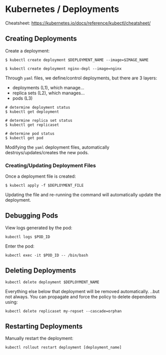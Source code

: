 # Kubernetes / Deployments

Cheatsheet:
https://kubernetes.io/docs/reference/kubectl/cheatsheet/

## Creating Deployments

Create a deployment:
```
$ kubectl create deployment $DEPLOYMENT_NAME --image=$IMAGE_NAME

$ kubectl create deployment nginx-depl --image=nginx
```

Through `yaml` files, we define/control deployments, but there are 3 layers:
- deployments (L1), which manage...
- replica sets (L2), which manages...
- pods (L3)

```
# determine deployment status
$ kubectl get deployment

# determine replica set status
$ kubectl get replicaset

# determine pod status
$ kubectl get pod
```

Modifying the `yaml` deployment files, automatically destroys/updates/creates the new pods.

### Creating/Updating Deployment Files

Once a deployment file is created:
```
$ kubectl apply -f $DEPLOYMENT_FILE
```
Updating the file and re-running the command will automatically update the deployment.

## Debugging Pods

View logs generated by the pod:
```
kubectl logs $POD_ID
```

Enter the pod:
```
kubectl exec -it $POD_ID -- /bin/bash
```

## Deleting Deployments

```
kubectl delete deployment $DEPLOYMENT_NAME
```
Everything else below that deployment will be removed automatically.
..but not always.
You can propagate and force the policy to delete dependents using:

```
kubectl delete replicaset my-repset --cascade=orphan
```

## Restarting Deployments

Manually restart the deployment:
```
kubectl rollout restart deployment [deployment_name]
```
